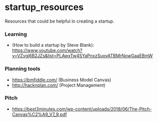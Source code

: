# startup_resources
Resources that could be helpful in creating a startup.

### Learning
- (How to build a startup by Steve Blank): https://www.youtube.com/watch?v=VZvgj6B2JZs&list=PLAwxTw4SYaPnxzSuovATBMrNowGaaEBmW


### Planning tools
- https://bmfiddle.com/ (Business Model Canvas)
- http://hacknplan.com/ (Project Management)

### Pitch
- https://best3minutes.com/wp-content/uploads/2018/06/The-Pitch-Canvas%C2%A9_V7_9.pdf
